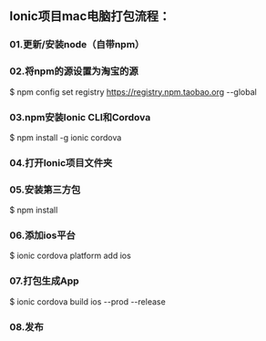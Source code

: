 ## Ionic项目mac电脑打包流程：
### 01.更新/安装node（自带npm）
### 02.将npm的源设置为淘宝的源
$ npm config set registry https://registry.npm.taobao.org --global  
### 03.npm安装Ionic CLI和Cordova
$ npm install -g ionic cordova
### 04.打开Ionic项目文件夹
### 05.安装第三方包
$ npm install
### 06.添加ios平台
$ ionic cordova platform add ios
### 07.打包生成App
$ ionic cordova build ios --prod --release
### 08.发布
